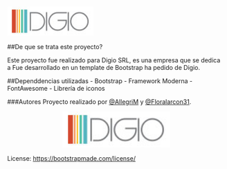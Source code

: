 # <p align="center">
<img width="200px" alt="logo" src="/assets/img/logoDigio.png"> 
</p>
##De que se trata este proyecto?
<p>
Este proyecto fue realizado para Digio SRL, es una empresa que se dedica a 
Fue desarrollado en un template de Bootstrap ha pedido de Digio.
</p>
##Dependdencias utilizadas
- Bootstrap - Framework Moderna 
-FontAwesome - Librería de iconos


###Autores
Proyecto realizado por [@AllegriM](https://github.com/AllegriM) y [@Floralarcon31](https://github.com/Floralarcon31).

<p align="center">
<img width="250px" alt="logo" src="/assets/img/logoDigio.png"> 
</p>

License: https://bootstrapmade.com/license/
